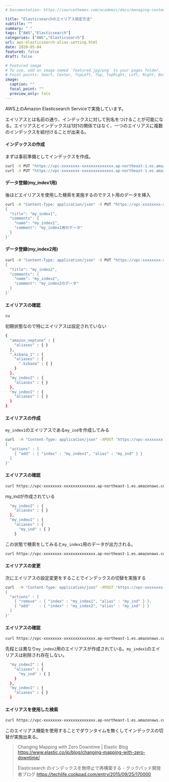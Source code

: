 ```yaml
---
# Documentation: https://sourcethemes.com/academic/docs/managing-content/

title: "Elasticsearchのエイリアス設定方法"
subtitle: ""
summary: " "
tags: ["AWS","Elasticsearch"]
categories: ["AWS","Elasticsearch"]
url: aws-elasticsearch-alias-setting.html
date: 2020-05-04
featured: false
draft: false

# Featured image
# To use, add an image named `featured.jpg/png` to your pages folder.
# Focal points: Smart, Center, TopLeft, Top, TopRight, Left, Right, BottomLeft, Bottom, BottomRight.
image:
  caption: ""
  focal_point: ""
  preview_only: fals
---
```


AWS上のAmazon Elasticsearch Serviceで実施しています。

エイリアスとは名前の通り、インデックスに対して別名をつけることが可能になる。エイリアスとインデックスは1対1の関係ではなく、一つのエイリアスに複数のインデックスを紐付けることが出来る。

#### インデックスの作成

まずは事前準備としてインデックスを作成。

```sh
curl -X PUT "https://vpc-xxxxxxxx-xxxxxxxxxxxxxx.ap-northeast-1.es.amazonaws.com/my_index1"
curl -X PUT "https://vpc-xxxxxxxx-xxxxxxxxxxxxxx.ap-northeast-1.es.amazonaws.com/my_index2"
```

#### データ登録(my_index1用)

後ほどエイリアスを使用した検索を実施するのでテスト用のデータを挿入

```sh
curl -H "Content-Type: application/json" -X PUT "https://vpc-xxxxxxxx-xxxxxxxxxxxxxx.ap-northeast-1.es.amazonaws.com/my_index1/_doc/1" -d '
{
  "title": "my_index1",
  "comments": {
    "name": "my_index1",
    "comment": "my_index1用のデータ"
  }
}'
```

#### データ登録(my_index2用)

```sh
curl -H "Content-Type: application/json" -X PUT "https://vpc-xxxxxxxx-xxxxxxxxxxxxxx.ap-northeast-1.es.amazonaws.com/my_index2/_doc/1" -d '
{
  "title": "my_index2",
  "comments": {
    "name": "my_index2",
    "comment": "my_index2のデータ"
  }
}'
```

#### エイリアスの確認

```sh
cu
```

初期状態なので特にエイリアスは設定されていない

```sh
{
  "amazon_neptune" : {
    "aliases" : { }
  },
  ".kibana_1" : {
    "aliases" : {
      ".kibana" : { }
    }
  },
  "my_index2" : {
    "aliases" : { }
  },
  "my_index1" : {
    "aliases" : { }
  }
}
```

#### エイリアスの作成

`my_index1`のエイリアスである`my_ind`を作成してみる

```sh
curl  -H "Content-Type: application/json" -XPOST 'https://vpc-xxxxxxxx-xxxxxxxxxxxxxx.ap-northeast-1.es.amazonaws.com/_aliases' -d '
{
  "actions" : [
    { "add" : { "index" : "my_index1", "alias" : "my_ind" } }
  ]
}'
```

#### エイリアスの確認

```sh
curl https://vpc-xxxxxxxx-xxxxxxxxxxxxxx.ap-northeast-1.es.amazonaws.com/_aliases?pretty
```

my_indが作成されている

```sh
  "my_index2" : {
    "aliases" : { }
  },
  "my_index1" : {
    "aliases" : {
      "my_ind" : { }
    }
```

この状態で検索をしてみると`my_index1`用のデータが出力される。

```sh
curl https://vpc-xxxxxxxx-xxxxxxxxxxxxxx.ap-northeast-1.es.amazonaws.com/my_ind/_search?pretty
```

#### エイリアスの変更

次にエイリアスの設定変更をすることでインデックスの切替を実施する

```sh
curl  -H "Content-Type: application/json" -XPOST 'https://vpc-xxxxxxxx-xxxxxxxxxxxxxx.ap-northeast-1.es.amazonaws.com/_aliases' -d '
{
  "actions" : [
    { "remove" : { "index" : "my_index1", "alias" : "my_ind" } },
    { "add"    : { "index" : "my_index2", "alias" : "my_ind" } }
  ]
}'
```

#### エイリアスの確認

```sh
curl https://vpc-xxxxxxxx-xxxxxxxxxxxxxx.ap-northeast-1.es.amazonaws.com/_aliases?pretty
```

先程とは異なり`my_index2`用のエイリアスが作成されている。`my_index1`のエイリアスは削除され存在しない。

```sh
  "my_index2" : {
    "aliases" : {
      "my_ind" : { }
    }
  },
  "my_index1" : {
    "aliases" : { }
  }

```

#### エイリアスを使用した検索

```sh
curl https://vpc-xxxxxxxx-xxxxxxxxxxxxxx.ap-northeast-1.es.amazonaws.com/my_ind/_search?pretty
```

このエイリアス機能を使用することでダウンタイムを無くしてインデックスの切替が実施出来る。

> Changing Mapping with Zero Downtime | Elastic Blog https://www.elastic.co/jp/blog/changing-mapping-with-zero-downtime/
>
> Elasticsearch のインデックスを無停止で再構築する - クックパッド開発者ブログ https://techlife.cookpad.com/entry/2015/09/25/170000

